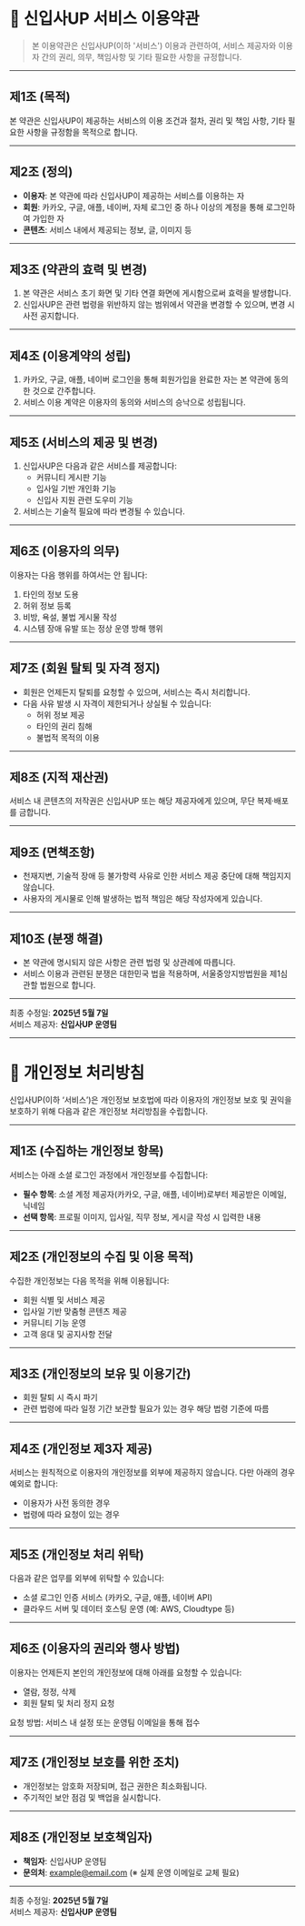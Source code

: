 # 📝 신입사UP 서비스 이용약관

> 본 이용약관은 신입사UP(이하 '서비스') 이용과 관련하여, 서비스 제공자와 이용자 간의 권리, 의무, 책임사항 및 기타 필요한 사항을 규정합니다.

---

## 제1조 (목적)

본 약관은 신입사UP이 제공하는 서비스의 이용 조건과 절차, 권리 및 책임 사항, 기타 필요한 사항을 규정함을 목적으로 합니다.

---

## 제2조 (정의)

- **이용자**: 본 약관에 따라 신입사UP이 제공하는 서비스를 이용하는 자  
- **회원**: 카카오, 구글, 애플, 네이버, 자체 로그인 중 하나 이상의 계정을 통해 로그인하여 가입한 자  
- **콘텐츠**: 서비스 내에서 제공되는 정보, 글, 이미지 등  

---

## 제3조 (약관의 효력 및 변경)

1. 본 약관은 서비스 초기 화면 및 기타 연결 화면에 게시함으로써 효력을 발생합니다.  
2. 신입사UP은 관련 법령을 위반하지 않는 범위에서 약관을 변경할 수 있으며, 변경 시 사전 공지합니다.  

---

## 제4조 (이용계약의 성립)

1. 카카오, 구글, 애플, 네이버 로그인을 통해 회원가입을 완료한 자는 본 약관에 동의한 것으로 간주합니다.  
2. 서비스 이용 계약은 이용자의 동의와 서비스의 승낙으로 성립됩니다.  

---

## 제5조 (서비스의 제공 및 변경)

1. 신입사UP은 다음과 같은 서비스를 제공합니다:
   - 커뮤니티 게시판 기능  
   - 입사일 기반 개인화 기능  
   - 신입사 지원 관련 도우미 기능  
2. 서비스는 기술적 필요에 따라 변경될 수 있습니다.  

---

## 제6조 (이용자의 의무)

이용자는 다음 행위를 하여서는 안 됩니다:

1. 타인의 정보 도용  
2. 허위 정보 등록  
3. 비방, 욕설, 불법 게시물 작성  
4. 시스템 장애 유발 또는 정상 운영 방해 행위  

---

## 제7조 (회원 탈퇴 및 자격 정지)

- 회원은 언제든지 탈퇴를 요청할 수 있으며, 서비스는 즉시 처리합니다.  
- 다음 사유 발생 시 자격이 제한되거나 상실될 수 있습니다:  
  - 허위 정보 제공  
  - 타인의 권리 침해  
  - 불법적 목적의 이용  

---

## 제8조 (지적 재산권)

서비스 내 콘텐츠의 저작권은 신입사UP 또는 해당 제공자에게 있으며, 무단 복제·배포를 금합니다.

---

## 제9조 (면책조항)

- 천재지변, 기술적 장애 등 불가항력 사유로 인한 서비스 제공 중단에 대해 책임지지 않습니다.  
- 사용자의 게시물로 인해 발생하는 법적 책임은 해당 작성자에게 있습니다.  

---

## 제10조 (분쟁 해결)

- 본 약관에 명시되지 않은 사항은 관련 법령 및 상관례에 따릅니다.  
- 서비스 이용과 관련된 분쟁은 대한민국 법을 적용하며, 서울중앙지방법원을 제1심 관할 법원으로 합니다.  

---

최종 수정일: **2025년 5월 7일**  
서비스 제공자: **신입사UP 운영팀**

---

# 🔐 개인정보 처리방침

신입사UP(이하 ‘서비스’)은 개인정보 보호법에 따라 이용자의 개인정보 보호 및 권익을 보호하기 위해 다음과 같은 개인정보 처리방침을 수립합니다.

---

## 제1조 (수집하는 개인정보 항목)

서비스는 아래 소셜 로그인 과정에서 개인정보를 수집합니다:

- **필수 항목**: 소셜 계정 제공자(카카오, 구글, 애플, 네이버)로부터 제공받은 이메일, 닉네임  
- **선택 항목**: 프로필 이미지, 입사일, 직무 정보, 게시글 작성 시 입력한 내용

---

## 제2조 (개인정보의 수집 및 이용 목적)

수집한 개인정보는 다음 목적을 위해 이용됩니다:

- 회원 식별 및 서비스 제공  
- 입사일 기반 맞춤형 콘텐츠 제공  
- 커뮤니티 기능 운영  
- 고객 응대 및 공지사항 전달  

---

## 제3조 (개인정보의 보유 및 이용기간)

- 회원 탈퇴 시 즉시 파기  
- 관련 법령에 따라 일정 기간 보관할 필요가 있는 경우 해당 법령 기준에 따름  

---

## 제4조 (개인정보 제3자 제공)

서비스는 원칙적으로 이용자의 개인정보를 외부에 제공하지 않습니다. 다만 아래의 경우 예외로 합니다:

- 이용자가 사전 동의한 경우  
- 법령에 따라 요청이 있는 경우  

---

## 제5조 (개인정보 처리 위탁)

다음과 같은 업무를 외부에 위탁할 수 있습니다:

- 소셜 로그인 인증 서비스 (카카오, 구글, 애플, 네이버 API)  
- 클라우드 서버 및 데이터 호스팅 운영 (예: AWS, Cloudtype 등)

---

## 제6조 (이용자의 권리와 행사 방법)

이용자는 언제든지 본인의 개인정보에 대해 아래를 요청할 수 있습니다:

- 열람, 정정, 삭제  
- 회원 탈퇴 및 처리 정지 요청  

요청 방법: 서비스 내 설정 또는 운영팀 이메일을 통해 접수

---

## 제7조 (개인정보 보호를 위한 조치)

- 개인정보는 암호화 저장되며, 접근 권한은 최소화됩니다.  
- 주기적인 보안 점검 및 백업을 실시합니다.  

---

## 제8조 (개인정보 보호책임자)

- **책임자**: 신입사UP 운영팀  
- **문의처**: example@email.com (※ 실제 운영 이메일로 교체 필요)

---

최종 수정일: **2025년 5월 7일**  
서비스 제공자: **신입사UP 운영팀**
